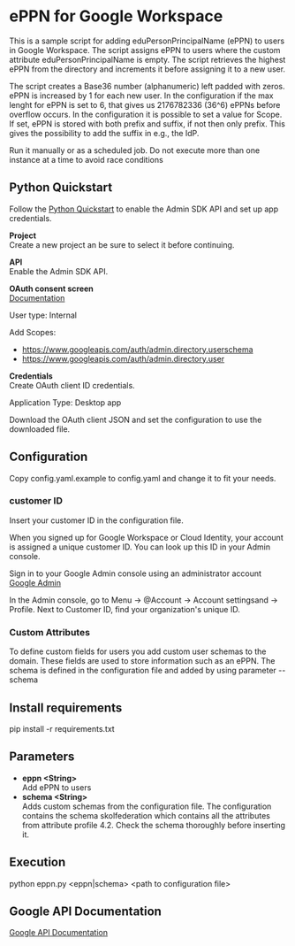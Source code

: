 # ePPN for Google Workspace

This is a sample script for adding eduPersonPrincipalName (ePPN) to
users in Google Workspace. The script assigns ePPN to users where the
custom attribute eduPersonPrincipalName is empty. The script retrieves
the highest ePPN from the directory and increments it before assigning
it to a new user.

The script creates a Base36 number (alphanumeric) left padded with zeros. ePPN is increased by 1 for each new user. In the configuration if the max lenght for ePPN is set to 6, that gives us 2176782336 (36^6) ePPNs before overflow occurs. In the configuration it is possible to set a value for Scope. If set, ePPN is stored with both prefix and suffix, if not then only prefix. This gives the possibility to add the suffix in e.g., the IdP.

Run it manually or as a scheduled job. Do not execute more than one
instance at a time to avoid race conditions

## Python Quickstart

Follow the [Python Quickstart](https://developers.google.com/admin-sdk/directory/v1/quickstart/python) to enable the Admin SDK API and set up app credentials.

**Project**  
Create a new project an be sure to select it before continuing.

**API**  
Enable the Admin SDK API.

**OAuth consent screen**  
 [Documentation](https://developers.google.com/workspace/guides/configure-oauth-consent)

 User type: Internal

 Add Scopes:
- https://www.googleapis.com/auth/admin.directory.userschema
- https://www.googleapis.com/auth/admin.directory.user


**Credentials**  
Create OAuth client ID credentials.

Application Type: Desktop app

Download the OAuth client JSON and set the configuration to use the downloaded file.

## Configuration

Copy config.yaml.example to config.yaml and change it to fit your needs.

### customer ID

Insert your customer ID in the configuration file.

When you signed up for Google Workspace or Cloud Identity, your account is assigned a unique customer ID. You can look up this ID in your Admin console.

Sign in to your Google Admin console using an administrator account [Google Admin](https://admin.google.com/)

In the Admin console, go to Menu -> @Account -> Account settingsand -> Profile. Next to Customer ID, find your organization's unique ID.

### Custom Attributes

To define custom fields for users you add custom user schemas to the domain. These fields are used to store information such as an ePPN. The schema is defined in the configuration file and added by using parameter --schema

## Install requirements

pip install -r requirements.txt

## Parameters

- **eppn \<String\>**  
Add ePPN to users
- **schema \<String\>**  
Adds custom schemas from the configuration file. The configuration contains the schema skolfederation which contains all the attributes from attribute profile 4.2. Check the schema thoroughly before inserting it.

## Execution

python eppn.py \<eppn|schema\> \<path to configuration file\>

## Google API Documentation

[Google API Documentation](https://googleapis.github.io/google-api-python-client/docs/dyn/admin_directory_v1.html)
